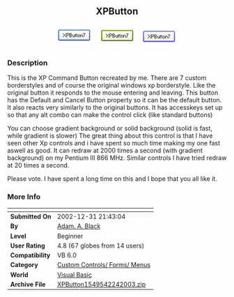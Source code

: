 ﻿<div align="center">

## XPButton

<img src="PIC200322465109503.jpg">
</div>

### Description

This is the XP Command Button recreated by me. There are 7 custom borderstyles and of course the original windows xp borderstyle. Like the original button it responds to the mouse entering and leaving. This button has the Default and Cancel Button property so it can be the default button. It also reacts very similarly to the original buttons. It has accesskeys set up so that any alt combo can make the control click (like standard buttons)

You can choose gradient background or solid background (solid is fast, while gradient is slower) The great thing about this control is that I have seen other Xp controls and i have spent so much time making my one fast aswell as good. It can redraw at 2000 times a second (with gradient background) on my Pentium III 866 MHz. Similar controls I have tried redraw at 20 times a second.

Please vote. I have spent a long time on this and I bope that you all like it.
 
### More Info
 


<span>             |<span>
---                |---
**Submitted On**   |2002-12-31 21:43:04
**By**             |[Adam\. A\. Black](https://github.com/Planet-Source-Code/PSCIndex/blob/master/ByAuthor/adam-a-black.md)
**Level**          |Beginner
**User Rating**    |4.8 (67 globes from 14 users)
**Compatibility**  |VB 6\.0
**Category**       |[Custom Controls/ Forms/  Menus](https://github.com/Planet-Source-Code/PSCIndex/blob/master/ByCategory/custom-controls-forms-menus__1-4.md)
**World**          |[Visual Basic](https://github.com/Planet-Source-Code/PSCIndex/blob/master/ByWorld/visual-basic.md)
**Archive File**   |[XPButton1549542242003\.zip](https://github.com/Planet-Source-Code/adam-a-black-xpbutton__1-43483/archive/master.zip)








